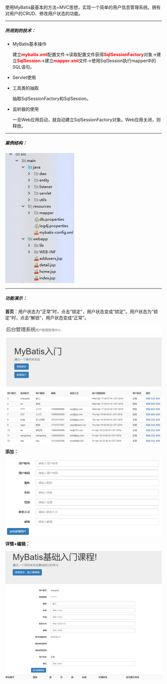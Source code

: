 使用MyBatis最基本的方法+MVC思想，实现一个简单的用户信息管理系统。拥有对用户的CRUD、修改用户状态的功能。

------

##### **所用到的技术**：

- MyBatis基本操作

  建立<font color="#FF0000">**mybatis.xml**</font>配置文件→读取配置文件获得<font color="#FF0000">**SqlSessionFactory**</font>对象→建立<font color="#FF0000">**SqlSession**</font>→建立<font color="#FF0000">**mapper.xml**</font>文件→使用SqlSession执行mapper中的SQL语句。

- Servlet使用

- 工具类的抽取

  抽取SqlSessionFactory和SqlSession。

- 监听器的使用

  一旦Web应用启动，就自动建立SqlSessionFactory对象。Web应用关闭，则释放。

------

##### **案例结构**：

![项目结构](https://raw.githubusercontent.com/MaJesTySA/JavaWeb/master/img/User_Data_Management/struct.png)

------

##### **功能演示**：

**首页**：用户状态为“正常”时，点击“锁定”，用户状态变成“锁定”。用户状态为“锁定”时，点击“解锁”，用户状态变成“正常”。

![效果](https://raw.githubusercontent.com/MaJesTySA/JavaWeb/master/img/User_Data_Management/UserData.png)

**添加：**

![添加](<https://raw.githubusercontent.com/MaJesTySA/JavaWeb/master/img/User_Data_Management/add.png>)

**详情+编辑：**

![详情](<https://raw.githubusercontent.com/MaJesTySA/JavaWeb/master/img/User_Data_Management/detail.png>)

